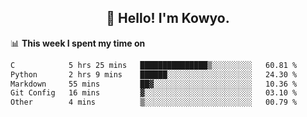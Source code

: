 <h2 align="center">👋 Hello! I'm Kowyo.</h2>

📊 **This week I spent my time on**
<!--START_SECTION:waka-->

```txt
C            5 hrs 25 mins   ███████████████▒░░░░░░░░░   60.81 %
Python       2 hrs 9 mins    ██████░░░░░░░░░░░░░░░░░░░   24.30 %
Markdown     55 mins         ██▓░░░░░░░░░░░░░░░░░░░░░░   10.36 %
Git Config   16 mins         ▓░░░░░░░░░░░░░░░░░░░░░░░░   03.10 %
Other        4 mins          ▒░░░░░░░░░░░░░░░░░░░░░░░░   00.79 %
```

<!--END_SECTION:waka-->
